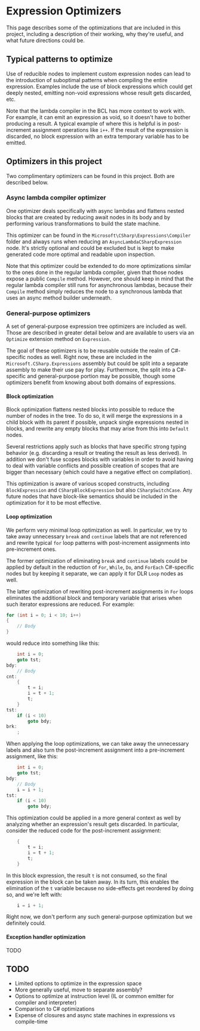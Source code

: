 # Expression Optimizers

This page describes some of the optimizations that are included in this project, including a description of their working, why they're useful, and what future directions could be.

## Typical patterns to optimize

Use of reducible nodes to implement custom expression nodes can lead to the introduction of suboptimal patterns when compiling the entire expression. Examples include the use of block expressions which could get deeply nested, emitting non-void expressions whose result gets discarded, etc.

Note that the lambda compiler in the BCL has more context to work with. For example, it can emit an expression as void, so it doesn't have to bother producing a result. A typical example of where this is helpful is in post-increment assignment operations like `i++`. If the result of the expression is discarded, no block expression with an extra temporary variable has to be emitted.

## Optimizers in this project

Two complimentary optimizers can be found in this project. Both are described below.

### Async lambda compiler optimizer

One optimizer deals specifically with async lambdas and flattens nested blocks that are created by reducing await nodes in its body and by performing various transformations to build the state machine.

This optimizer can be found in the `Microsoft\CSharp\Expressions\Compiler` folder and always runs when reducing an `AsyncLambdaCSharpExpression` node. It's strictly optional and could be excluded but is kept to make generated code more optimal and readable upon inspection.

Note that this optimizer could be extended to do more optimizations similar to the ones done in the regular lambda compiler, given that those nodes expose a public `Compile` method. However, one should keep in mind that the regular lambda compiler still runs for asynchronous lambdas, because their `Compile` method simply reduces the node to a synchronous lambda that uses an async method builder underneath.

### General-purpose optimizers

A set of general-purpose expression tree optimizers are included as well. Those are described in greater detail below and are available to users via an `Optimize` extension method on `Expression`.

The goal of these optimizers is to be reusable outside the realm of C#-specific nodes as well. Right now, these are included in the `Microsoft.CSharp.Expressions` assembly but could be split into a separate assembly to make their use pay for play. Furthermore, the split into a C#-specific and general-purpose portion may be possible, though some optimizers benefit from knowing about both domains of expressions.

#### Block optimization

Block optimization flattens nested blocks into possible to reduce the number of nodes in the tree. To do so, it will merge the expressions in a child block with its parent if possible, unpack single expressions nested in blocks, and rewrite any empty blocks that may arise from this into `Default` nodes.

Several restrictions apply such as blocks that have specific strong typing behavior (e.g. discarding a result or treating the result as less derived). In addition we don't fuse scopes blocks with variables in order to avoid having to deal with variable conflicts and possible creation of scopes that are bigger than necessary (which could have a negative effect on compilation).

This optimization is aware of various scoped constructs, including `BlockExpression` and `CSharpBlockExpression` but also `CSharpSwitchCase`. Any future nodes that have block-like semantics should be included in the optimization for it to be most effective.

#### Loop optimization

We perform very minimal loop optimization as well. In particular, we try to take away unnecessary `break` and `continue` labels that are not referenced and rewrite typical `for` loop patterns with post-increment assignments into pre-increment ones.

The former optimization of eliminating `break` and `continue` labels could be applied by default in the reduction of `For`, `While`, `Do`, and `ForEach` C#-specific nodes but by keeping it separate, we can apply it for DLR `Loop` nodes as well.

The latter optimization of rewriting post-increment assignments in `For` loops eliminates the additional block and temporary variable that arises when such iterator expressions are reduced. For example:

```csharp
for (int i = 0; i < 10; i++)
{
    // Body
}
```

would reduce into something like this:

```csharp
    int i = 0;
    goto tst;
bdy:
    // Body
cnt:
    {
        t = i;
        i = t + 1;
        t;
    }
tst:
    if (i < 10)
        goto bdy;
brk:
    ;
```

When applying the loop optimizations, we can take away the unnecessary labels and also turn the post-increment assignment into a pre-increment assignment, like this:

```csharp
    int i = 0;
    goto tst;
bdy:
    // Body
    i = i + 1;
tst:
    if (i < 10)
        goto bdy;
```

This optimization could be applied in a more general context as well by analyzing whether an expression's result gets discarded. In particular, consider the reduced code for the post-increment assignment:

```csharp
    {
        t = i;
        i = t + 1;
        t;
    }
```

In this block expression, the result `t` is not consumed, so the final expression in the block can be taken away. In its turn, this enables the elimination of the `t` variable because no side-effects get reordered by doing so, and we're left with:

```csharp
    i = i + 1;
```

Right now, we don't perform any such general-purpose optimization but we definitely could.

#### Exception handler optimization

TODO

## TODO

- Limited options to optimize in the expression space
- More generally useful, move to separate assembly?
- Options to optimize at instruction level (IL or common emitter for compiler and interpreter)
- Comparison to C# optimizations
- Expense of closures and async state machines in expressions vs compile-time